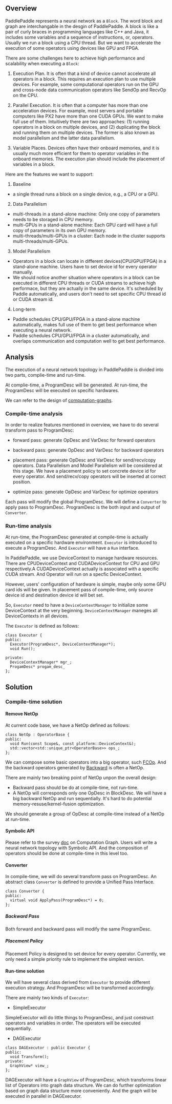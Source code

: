 ## Overview
PaddlePaddle represents a neural network as a `Block`. The word block and graph are interchangable in the desgin of PaddlePaddle. A block is like a pair of curly braces in programming languages like C++ and Java, it includes some variables and a sequence of instructions, or, operators. Usually we run a block using a CPU thread. But we want to accelerate the execution of some operators using devices like GPU and FPGA.

There are some challenges here to achieve high performance and scalability when executing a `Block`:

1. Execution Plan. It is often that a kind of device cannot accelerate all operators in a block. This requires an execution plan to use multiple devices. For example, some computational operators run on the GPU and cross-node data communication operators like SendOp and RecvOp on the CPU.

2. Parallel Execution.
It is often that a computer has more than one acceleration devices. For example, most servers and portable computers like PX2 have more than one CUDA GPUs. We want to make full use of them. Intuitively there are two approaches: (1) running operators in a block on multiple devices, and (2) duplicating the block and running them on multiple devices. The former is also known as model parallelism and the latter data parallelism.

3. Variable Places. Devices often have their onboard memories, and it is usually much more efficient for them to operator variables in the onboard memories. The execution plan should include the placement of variables in a block.


Here are the features we want to support:

1. Baseline
  - a single thread runs a block on a single device, e.g., a CPU or a GPU.

2. Data Parallelism
  - multi-threads in a stand-alone machine: Only one copy of parameters needs to be storaged in CPU memory.
  - multi-GPUs in a stand-alone machine: Each GPU card will have a full copy of parameters in its own GPU memory.
  - multi-threads/multi-GPUs in a cluster: Each node in the cluster supports multi-threads/multi-GPUs.

3. Model Parallelism
  - Operators in a block can locate in different devices(CPU/GPU/FPGA) in a stand-alone machine. Users have to set device id for every operator manually.
  - We should notice another situation where operators in a block can be executed in different CPU threads or CUDA streams to achieve high performace, but they are actually in the same device. It's scheduled by Paddle automatically, and users don't need to set specific CPU thread id or CUDA stream id. 

4. Long-term
  - Paddle schedules CPU/GPU/FPGA in a stand-alone machine automatically, makes full use of them to get best performance when executing a neural network.
  - Paddle schedules CPU/GPU/FPGA in a cluster automatically, and overlaps communication and computation well to get best performance.

  
  
## Analysis

The execution of a neural network topology in PaddlePaddle is divided into two parts, complie-time and run-time.

At complie-time, a ProgramDesc will be generated. At run-time, the ProgramDesc will be executed on specific hardwares.

We can refer to the design of [computation-graphs](https://github.com/PaddlePaddle/Paddle/blob/develop/doc/design/refactorization.md#computation-graphs).

### Compile-time analysis

In order to realize features mentioned in overview, we have to do several transform pass to ProgramDesc:

- forward pass: generate OpDesc and VarDesc for forward operators

- backward pass: generate OpDesc and VarDesc for backward operators

- placement pass: generate OpDesc and VarDesc for send/recv/copy operators. Data Parallelism and Model Parallelism will be considered at this stage. We have a placement policy to set concrete device id for every operator. And send/recv/copy operators will be inserted at correct position. 

- optimize pass: generate OpDesc and VarDesc for optimize operators

Each pass will modify the global ProgramDesc. We will define a `Converter` to apply pass to ProgramDesc. ProgramDesc is the both input and output of `Converter`.

### Run-time analysis

At run-time, the ProgramDesc generated at compile-time is actually executed on a specific hardware environment. `Executor` is introduced to execute a ProgramDesc. And `Executor` will have a `Run` interface.

In PaddlePaddle, we use DeviceContext to manage hardware resources. There are CPUDeviceContext and CUDADeviceContext for CPU and GPU respectively.A CUDADeviceContext actually is associated with a specific CUDA stream. And Operator will run on a specfic DeviceContext. 

However, users' configuration of hardware is simple, maybe only some GPU card ids will be given. In placement pass of compile-time, only source device id and destination device id will bet set.

So, `Executor` need to have a `DeviceContextManager` to initialize some DeviceContext at the very beginning. `DeviceContextManager` maneges all DeviceContexts in all devices.

The `Executor` is defined as follows:

```
class Executor {
public:
  Executor(ProgramDesc*, DeviceContextManager*);
  void Run();
  
private:
  DeviceContextManager* mgr_;
  ProgamDesc* progam_desc_
};
```


## Solution

### Compile-time solution
  
#### Remove NetOp

At current code base, we have a NetOp defined as follows:

```
class NetOp : OperatorBase {
public:
  void Run(const Scope&, const platform::DeviceContext&);
  std::vector<std::unique_ptr<OperatorBase>> ops_;
};
```

We can compose some basic operators into a big operator, such [FCOp](https://github.com/PaddlePaddle/Paddle/blob/develop/paddle/operators/fc_op.cc). And the backward operators generated by [Backward](https://github.com/PaddlePaddle/Paddle/blob/develop/paddle/framework/backward.h) is often a NetOp.

There are mainly two breaking point of NetOp unpon the overall design:

- Backward pass should be do at compile-time, not run-time.
- A NetOp will corresponds only one OpDesc in BlockDesc. We will have a big backward NetOp and run sequentially. It's hard to do potential memory-resuse/kernel-fusion optimization.

We should generate a group of OpDesc at compile-time instead of a NetOp at run-time.

#### Symbolic API

Please refer to the survey [doc](https://github.com/QiJune/Paddle/blob/e90ec7783a1abe7f7627f97559cc46488e41cc7e/doc/design/graph_survey.md) on Computation Graph. Users will write a neural network topology with Symbolic API. And the composition of operators should be done at compile-time in this level too.

#### Converter

In compile-time, we will do several transform pass on ProgramDesc. An abstract class `Converter` is defined to provide a Unified Pass Interface.

```
class Converter {
public:
  virtual void ApplyPass(ProgramDesc*) = 0;
};
```


##### Backward Pass
Both forward and backward pass will modify the same ProgramDesc.

##### Placement Policy
Placement Policy is designed to set device for every operator. Currently, we only need a simple priority rule to implement the simplest version.

#### Run-time solution
We will have several class derived from `Executor` to provide different execution strategy. And ProgramDesc will be transformed accordingly.

There are mainly two kinds of `Executor`:

- SimpleExecutor

SimpleExecutor will do little things to ProgramDesc, and just construct operators and variables in order. The operators will be executed sequentially.


- DAGExecutor

```
class DAGExecutor : public Executor {
public:
  void Transform();
private:
  GraphView* view_;
};
```

DAGExecutor will have a `GraphView` of ProgramDesc, which transforms linear list of Operators into graph data structure. We can do further optimization based on graph data structure more conveniently. And the graph will be executed in parallel in DAGExecutor.
